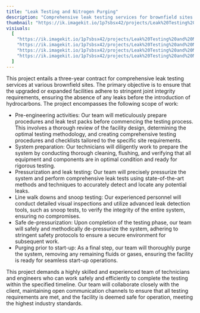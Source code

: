```yaml
---
title: "Leak Testing and Nitrogen Purging"
description: "Comprehensive leak testing services for brownfield sites. Three-year contract ensuring upgraded facilities meet integrity requirements before hydrocarbon introduction. Extensive pre-engineering, system preparation, pressurization, leak detection, and safe de-pressurization by experienced team."
thumbnail: "https://ik.imagekit.io/1p7sbsx42/projects/Leak%20Testing%20and%20Nitrogen%20Purging/1.webp?tr=w-800,h-1200?updatedAt=1714376651936"
visiuals:
  [
    "https://ik.imagekit.io/1p7sbsx42/projects/Leak%20Testing%20and%20Nitrogen%20Purging/1.webp?tr=w-800,h-1200?updatedAt=1714376651936",
    "https://ik.imagekit.io/1p7sbsx42/projects/Leak%20Testing%20and%20Nitrogen%20Purging/2.webp?tr=w-800,h-1200?updatedAt=1714376651868",
    "https://ik.imagekit.io/1p7sbsx42/projects/Leak%20Testing%20and%20Nitrogen%20Purging/3.webp?tr=w-800,h-1200?updatedAt=1714376652186",
    "https://ik.imagekit.io/1p7sbsx42/projects/Leak%20Testing%20and%20Nitrogen%20Purging/4.webp?tr=w-800,h-1200?updatedAt=1714376651312",
  ]
---
```


This project entails a three-year contract for comprehensive leak testing services at various brownfield sites. The primary objective is to ensure that the upgraded or expanded facilities adhere to stringent joint integrity requirements, ensuring the absence of any leaks before the introduction of hydrocarbons. The project encompasses the following scope of work:

- Pre-engineering activities: Our team will meticulously prepare procedures and leak test packs before commencing the testing process. This involves a thorough review of the facility design, determining the optimal testing methodology, and creating comprehensive testing procedures and checklists tailored to the specific site requirements.
- System preparation: Our technicians will diligently work to prepare the system by conducting thorough cleaning, flushing, and verifying that all equipment and components are in optimal condition and ready for rigorous testing.
- Pressurization and leak testing: Our team will precisely pressurize the system and perform comprehensive leak tests using state-of-the-art methods and techniques to accurately detect and locate any potential leaks.
- Line walk downs and snoop testing: Our experienced personnel will conduct detailed visual inspections and utilize advanced leak detection tools, such as snoop tests, to verify the integrity of the entire system, ensuring no compromises.
- Safe de-pressurization: Upon completion of the testing phase, our team will safely and methodically de-pressurize the system, adhering to stringent safety protocols to ensure a secure environment for subsequent work.
- Purging prior to start-up: As a final step, our team will thoroughly purge the system, removing any remaining fluids or gases, ensuring the facility is ready for seamless start-up operations.

This project demands a highly skilled and experienced team of technicians and engineers who can work safely and efficiently to complete the testing within the specified timeline. Our team will collaborate closely with the client, maintaining open communication channels to ensure that all testing requirements are met, and the facility is deemed safe for operation, meeting the highest industry standards.
